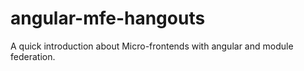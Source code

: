 # angular-mfe-hangouts
A quick introduction about Micro-frontends with angular and module federation.
